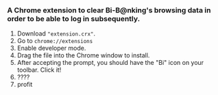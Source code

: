 ### A Chrome extension to clear Bi-B@nking's browsing data in order to be able to log in subsequently.

1. Download `"extension.crx"`.
2. Go to `chrome://extensions`
3. Enable developer mode.
4. Drag the file into the Chrome window to install.
5. After accepting the prompt, you should have the "Bi" icon on your toolbar. Click it!
6. ????
7. profit
